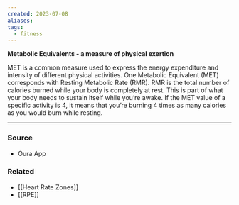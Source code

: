 ```yaml
---
created: 2023-07-08
aliases: 
tags:
  - fitness
---
```

**Metabolic Equivalents - a measure of physical exertion**

MET is a common measure used to express the energy expenditure and intensity of different physical activities. One Metabolic Equivalent (MET) corresponds with Resting Metabolic Rate (RMR). RMR is the total number of calories burned while your body is completely at rest. This is part of what your body needs to sustain itself while you’re awake. If the MET value of a specific activity is 4, it means that you’re burning 4 times as many calories as you would burn while resting.

****
### Source
- Oura App

### Related
- [[Heart Rate Zones]] 
- [[RPE]]